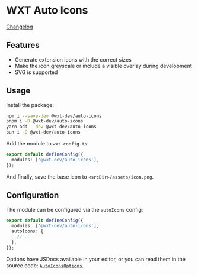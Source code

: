 # WXT Auto Icons

[Changelog](https://github.com/wxt-dev/wxt/blob/main/packages/auto-icons/CHANGELOG.md)

## Features

- Generate extension icons with the correct sizes
- Make the icon greyscale or include a visible overlay during development
- SVG is supported

## Usage

Install the package:

```sh
npm i --save-dev @wxt-dev/auto-icons
pnpm i -D @wxt-dev/auto-icons
yarn add --dev @wxt-dev/auto-icons
bun i -D @wxt-dev/auto-icons
```

Add the module to `wxt.config.ts`:

```ts
export default defineConfig({
  modules: ['@wxt-dev/auto-icons'],
});
```

And finally, save the base icon to `<srcDir>/assets/icon.png`.

## Configuration

The module can be configured via the `autoIcons` config:

```ts
export default defineConfig({
  modules: ['@wxt-dev/auto-icons'],
  autoIcons: {
    // ...
  },
});
```

Options have JSDocs available in your editor, or you can read them in the source code: [`AutoIconsOptions`](https://github.com/wxt-dev/wxt/blob/main/packages/auto-icons/src/index.ts).
